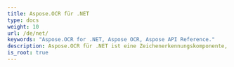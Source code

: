 ```yaml
---
title: Aspose.OCR für .NET
type: docs
weight: 10
url: /de/net/
keywords: "Aspose.OCR for .NET, Aspose OCR, Aspose API Reference."
description: Aspose.OCR für .NET ist eine Zeichenerkennungskomponente, die es Entwicklern ermöglicht, OCR-Funktionalität zu ihren .NET-Anwendungen hinzuzufügen, indem ein einfacher Satz von Klassen verwendet wird.
is_root: true
---
```

